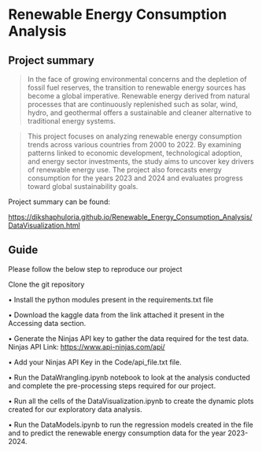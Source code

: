 # Renewable Energy Consumption Analysis

## Project summary

> In the face of growing environmental concerns and the depletion of fossil fuel reserves, the transition to renewable energy sources has become a global imperative. Renewable energy derived from natural processes that are continuously replenished such as solar, wind, hydro, and geothermal offers a sustainable and cleaner alternative to traditional energy systems.

> This project focuses on analyzing renewable energy consumption trends across various countries from 2000 to 2022. By examining patterns linked to economic development, technological adoption, and energy sector investments, the study aims to uncover key drivers of renewable energy use. The project also forecasts energy consumption for the years 2023 and 2024 and evaluates progress toward global sustainability goals.


Project summary can be found:

https://dikshaphuloria.github.io/Renewable_Energy_Consumption_Analysis/DataVisualization.html


## Guide

Please follow the below step to reproduce our project

Clone the git repository

• Install the python modules present in the requirements.txt file

• Download the kaggle data from the link attached it present in the Accessing data section.

• Generate the Ninjas API key to gather the data required for the test data. Ninjas API Link: https://www.api-ninjas.com/api/

• Add your Ninjas API Key in the Code/api_file.txt file.

• Run the DataWrangling.ipynb notebook to look at the analysis conducted and complete the pre-processing steps required for our project.

• Run all the cells of the DataVisualization.ipynb to create the dynamic plots created for our exploratory data analysis.

• Run the DataModels.ipynb to run the regression models created in the file and to predict the renewable energy consumption data for the year 2023-2024.
